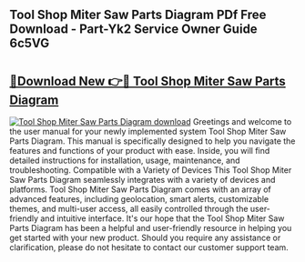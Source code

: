 ## Tool Shop Miter Saw Parts Diagram PDf Free Download - Part-Yk2 Service Owner Guide 6c5VG

# <h2><a href="http://dfsxw4o.blite.top/?on=Tool+Shop+Miter+Saw+Parts+Diagram">🔗Download New 👉🔴 Tool Shop Miter Saw Parts Diagram</a></h2>

[![Tool Shop Miter Saw Parts Diagram download](https://i.imgur.com/lujVjoI.png)](http://dfsxw4o.blite.top/?on=Tool+Shop+Miter+Saw+Parts+Diagram)
Greetings and welcome to the user manual for your newly implemented system Tool Shop Miter Saw Parts Diagram. This manual is specifically designed to help you navigate the features and functions of your product with ease. Inside, you will find detailed instructions for installation, usage, maintenance, and troubleshooting. Compatible with a Variety of Devices This Tool Shop Miter Saw Parts Diagram seamlessly integrates with a variety of devices and platforms. Tool Shop Miter Saw Parts Diagram comes with an array of advanced features, including geolocation, smart alerts, customizable themes, and multi-user access, all easily controlled through the user-friendly and intuitive interface. It's our hope that the Tool Shop Miter Saw Parts Diagram has been a helpful and user-friendly resource in helping you get started with your new product. Should you require any assistance or clarification, please do not hesitate to contact our customer support team.
